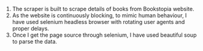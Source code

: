1. The scraper is built to scrape details of books from Bookstopia website.
2. As the website is continuously blocking, to mimic human behaviour, I have used selenium headless browser with rotating user agents and proper delays.
3. Once I get the page source through selenium, I have used beautiful soup to parse the data.
